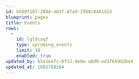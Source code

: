```yaml
---
id: b500f107-2094-4b5f-8fa9-2990c8481d13
blueprint: pages
title: Events
rows:
  -
    id: lgldcaqf
    type: upcoming_events
    limit: 10
    enabled: true
updated_by: b5e1eafc-6f12-4e0e-a8d0-ed1f669d2be4
updated_at: 1681768164
---
```

